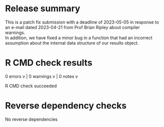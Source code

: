 # Release summary

This is a patch fix submission with a deadline of 2023-05-05 in response to 
an e-mail dated 2023-04-21 from Prof Brian Ripley about compiler warnings.  
In addition, we have fixed a minor bug in a function that had an incorrect 
assumption about the internal data structure of our results object.

# R CMD check results

0 errors v | 0 warnings v | 0 notes v

R CMD check succeeded

# Reverse dependency checks

No reverse dependencies
